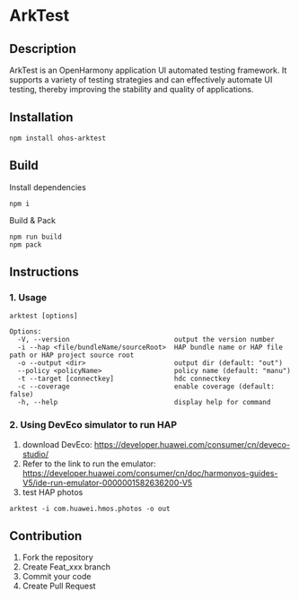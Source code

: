 # ArkTest

## Description
ArkTest is an OpenHarmony application UI automated testing framework. It supports a variety of testing strategies and can effectively automate UI testing, thereby improving the stability and quality of applications.

## Installation
```
npm install ohos-arktest
```

## Build
Install dependencies
```
npm i
```
Build & Pack
```
npm run build
npm pack
```

## Instructions

### 1. Usage 
```
arktest [options]

Options:
  -V, --version                          output the version number
  -i --hap <file/bundleName/sourceRoot>  HAP bundle name or HAP file path or HAP project source root
  -o --output <dir>                      output dir (default: "out")
  --policy <policyName>                  policy name (default: "manu")
  -t --target [connectkey]               hdc connectkey
  -c --coverage                          enable coverage (default: false)
  -h, --help                             display help for command
```

### 2.  Using DevEco simulator to run HAP  

1.  download DevEco: https://developer.huawei.com/consumer/cn/deveco-studio/  
2.  Refer to the link to run the emulator: https://developer.huawei.com/consumer/cn/doc/harmonyos-guides-V5/ide-run-emulator-0000001582636200-V5
3.  test HAP photos
```
arktest -i com.huawei.hmos.photos -o out
```

## Contribution

1.  Fork the repository
2.  Create Feat_xxx branch
3.  Commit your code
4.  Create Pull Request

